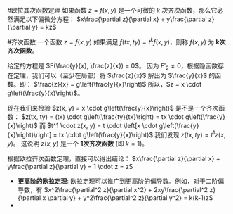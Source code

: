 #欧拉其次函数定理 如果函数 $z = f(x, y)$ 是一个可微的 $k$ 次齐次函数，那么它必然满足以下偏微分方程：
$x\frac{\partial z}{\partial x} + y\frac{\partial z}{\partial y} = kz$

#齐次函数 一个函数 $z = f(x, y)$ 如果满足 $f(tx, ty) = t^k f(x, y)$，则称 $f(x, y)$ 为 **k次齐次函数**。

给定的方程是 $F(\frac{y}{x}, \frac{z}{x}) = 0$。
因为 $F'_2 \neq 0$，根据隐函数存在定理，我们可以（至少在局部）将 $\frac{z}{x}$ 解出为 $\frac{y}{x}$ 的函数。即：
$\frac{z}{x} = g\left(\frac{y}{x}\right)$
所以，$z = x \cdot g\left(\frac{y}{x}\right)$。

现在我们来检验 $z(x, y) = x \cdot g\left(\frac{y}{x}\right)$ 是不是一个齐次函数：
$z(tx, ty) = (tx) \cdot g\left(\frac{ty}{tx}\right) = tx \cdot g\left(\frac{y}{x}\right)$
而 $t^1 \cdot z(x, y) = t \cdot \left[x \cdot g\left(\frac{y}{x}\right)\right] = tx \cdot g\left(\frac{y}{x}\right)$
我们发现 $z(tx, ty) = t^1 z(x, y)$。
这说明 $z(x, y)$ 是一个 **1次齐次函数** (即 $k=1$)。

根据欧拉齐次函数定理，直接可以得出结论：
$x\frac{\partial z}{\partial x} + y\frac{\partial z}{\partial y} = 1 \cdot z = z$
*   **更高阶的欧拉定理**: 欧拉定理可以推广到更高阶的偏导数。例如，对于二阶偏导数，有 $x^2\frac{\partial^2 z}{\partial x^2} + 2xy\frac{\partial^2 z}{\partial x \partial y} + y^2\frac{\partial^2 z}{\partial y^2} = k(k-1)z$
* 
